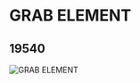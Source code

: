 # GRAB ELEMENT
## 19540
![GRAB ELEMENT](https://lc-www-live-s.legocdn.com/media/bricks/5/2/6100179.jpg)